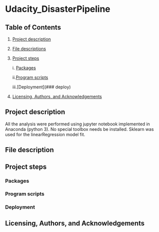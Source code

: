 # Udacity_DisasterPipeline
## Table of Contents

1. [Project description](#description)

2. [File descriptions](#files)

3. [Project steps](#steps)
   
   i. [Packages](##pack)
   
   ii.[Program scripts](##pro)
   
   iii.[Deployment](### deploy)

4. [Licensing, Authors, and Acknowledgements](#terms)

<a name = "description"></a>
## Project description
All the analysis were performed using jupyter notebook implemented in Anaconda (python 3). No special toolbox needs be installed. Sklearn was used for the linearRegression model fit.

<a name = "files"></a>
## File description

<a name = "steps"></a>
## Project steps

<a name = "pack"></a>
### Packages

<a name = "pro"></a>
### Program scripts

<a name = "deploy"></a>
### Deployment

<a name = "terms"></a>
## Licensing, Authors, and Acknowledgements





